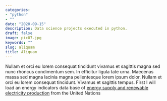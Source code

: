 ```yaml
---
categories:
- "python"
- ""
date: "2020-09-15"
description: Data science projects executed in python.
draft: false
image: pic07.jpg
keywords: ""
slug: aliquam
title: Aliquam
---
```


Nullam et orci eu lorem consequat tincidunt vivamus et sagittis magna sed nunc rhoncus condimentum sem. In efficitur ligula tate urna. Maecenas massa sed magna lacinia magna pellentesque lorem ipsum dolor. Nullam et orci eu lorem consequat tincidunt. Vivamus et sagittis tempus.
First I will load an energy indicators data base of [energy supply and renewable electricity production](https://wfvvjvoqmcoaadnahbleeb.coursera-apps.org/notebooks/Energy%20Indicators.xls) from the United Nations  



  